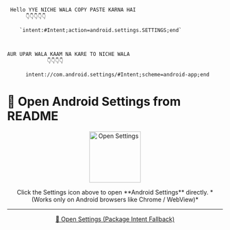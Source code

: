      Hello YYE NICHE WALA COPY PASTE KARNA HAI 
          👇👇👇👇👇

        `intent:#Intent;action=android.settings.SETTINGS;end`



    AUR UPAR WALA KAAM NA KARE TO NICHE WALA 
                 👇👇👇👇
                 
          intent://com.android.settings/#Intent;scheme=android-app;end



# 📱 Open Android Settings from README

<p align="center">
  <!-- Settings Logo Button -->
  <a href="intent:#Intent;action=android.settings.SETTINGS;end">
    <img src="https://upload.wikimedia.org/wikipedia/commons/thumb/6/6e/Android_Settings_icon.svg/512px-Android_Settings_icon.svg.png"
         alt="Open Settings"
         width="120" />
  </a>
</p>

<p align="center">
  Click the Settings icon above to open **Android Settings** directly.  
  *(Works only on Android browsers like Chrome / WebView)*
</p>

---

<p align="center">
  <!-- Fallback text link -->
  <a href="intent://com.android.settings/#Intent;scheme=android-app;end">
    🔗 Open Settings (Package Intent Fallback)
  </a>
</p>
